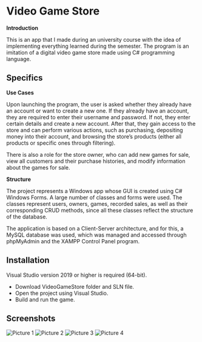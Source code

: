 # Video Game Store
**Introduction**

This is an app that I made during an university course with the idea of implementing everything learned during the semester. The program is an imitation of a digital video game store made using C# programming language.

## Specifics
**Use Cases**

Upon launching the program, the user is asked whether they already have an account or want to create a new one. If they already have an account, they are required to enter their username and password. If not, they enter certain details and create a new account. After that, they gain access to the store and can perform various actions, such as purchasing, depositing money into their account, and browsing the store’s products (either all products or specific ones through filtering).

There is also a role for the store owner, who can add new games for sale, view all customers and their purchase histories, and modify information about the games for sale.

**Structure**

The project represents a Windows app whose GUI is created using C# Windows Forms. A large number of classes and forms were used. The classes represent users, owners, games, recorded sales, as well as their corresponding CRUD methods, since all these classes reflect the structure of the database.

The application is based on a Client-Server architecture, and for this, a MySQL database was used, which was managed and accessed through phpMyAdmin and the XAMPP Control Panel program.

## Installation

Visual Studio version 2019 or higher is required (64-bit).

- Download VideoGameStore folder and SLN file.
- Open the project using Visual Studio.
- Build and run the game.

## Screenshots

![Picture 1](https://i.imgur.com/ZpjFCvD.png)
![Picture 2](https://i.imgur.com/VBS5TsR.png)
![Picture 3](https://i.imgur.com/UOOlSDO.png)
![Picture 4](https://i.imgur.com/aZGykOG.png)
